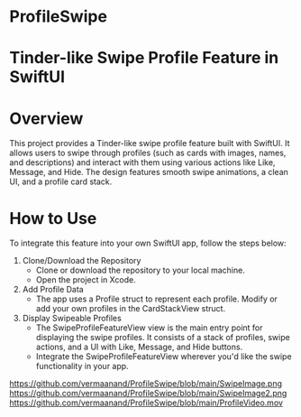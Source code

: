 # ProfileSwipe
# Tinder-like Swipe Profile Feature in SwiftUI
# Overview
This project provides a Tinder-like swipe profile feature built with SwiftUI. It allows users to swipe through profiles (such as cards with images, names, and descriptions) and interact with them using various actions like Like, Message, and Hide. The design features smooth swipe animations, a clean UI, and a profile card stack.

# How to Use
To integrate this feature into your own SwiftUI app, follow the steps below:

1. Clone/Download the Repository
    - Clone or download the repository to your local machine.
    - Open the project in Xcode.
2. Add Profile Data
    - The app uses a Profile struct to represent each profile. Modify or add your own profiles in the CardStackView struct.
3. Display Swipeable Profiles
    - The SwipeProfileFeatureView view is the main entry point for displaying the swipe profiles. It consists of a stack of profiles, swipe actions, and a UI with Like, Message, and Hide buttons.
    - Integrate the SwipeProfileFeatureView wherever you'd like the swipe functionality in your app.

https://github.com/vermaanand/ProfileSwipe/blob/main/SwipeImage.png
https://github.com/vermaanand/ProfileSwipe/blob/main/SwipeImage2.png
https://github.com/vermaanand/ProfileSwipe/blob/main/ProfileVideo.mov
